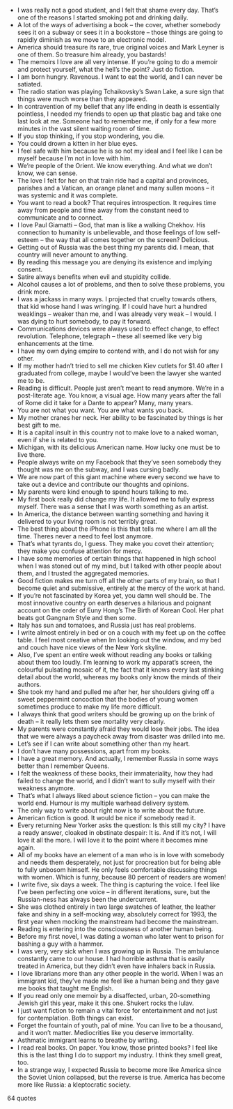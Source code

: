  - I was really not a good student, and I felt that shame every day. That’s one of the reasons I started smoking pot and drinking daily.
 - A lot of the ways of advertising a book – the cover, whether somebody sees it on a subway or sees it in a bookstore – those things are going to rapidly diminish as we move to an electronic model.
 - America should treasure its rare, true original voices and Mark Leyner is one of them. So treasure him already, you bastards!
 - The memoirs I love are all very intense. If you’re going to do a memoir and protect yourself, what the hell’s the point? Just do fiction.
 - I am born hungry. Ravenous. I want to eat the world, and I can never be satiated.
 - The radio station was playing Tchaikovsky’s Swan Lake, a sure sign that things were much worse than they appeared.
 - In contravention of my belief that any life ending in death is essentially pointless, I needed my friends to open up that plastic bag and take one last look at me. Someone had to remember me, if only for a few more minutes in the vast silent waiting room of time.
 - If you stop thinking, if you stop wondering, you die.
 - You could drown a kitten in her blue eyes.
 - I feel safe with him because he is so not my ideal and I feel like I can be myself because I’m not in love with him.
 - We’re people of the Orient. We know everything. And what we don’t know, we can sense.
 - The love I felt for her on that train ride had a capital and provinces, parishes and a Vatican, an orange planet and many sullen moons – it was systemic and it was complete.
 - You want to read a book? That requires introspection. It requires time away from people and time away from the constant need to communicate and to connect.
 - I love Paul Giamatti – God, that man is like a walking Chekhov. His connection to humanity is unbelievable, and those feelings of low self-esteem – the way that all comes together on the screen? Delicious.
 - Getting out of Russia was the best thing my parents did. I mean, that country will never amount to anything.
 - By reading this message you are denying its existence and implying consent.
 - Satire always benefits when evil and stupidity collide.
 - Alcohol causes a lot of problems, and then to solve these problems, you drink more.
 - I was a jackass in many ways. I projected that cruelty towards others, that kid whose hand I was wringing. If I could have hurt a hundred weaklings – weaker than me, and I was already very weak – I would. I was dying to hurt somebody, to pay it forward.
 - Communications devices were always used to effect change, to effect revolution. Telephone, telegraph – these all seemed like very big enhancements at the time.
 - I have my own dying empire to contend with, and I do not wish for any other.
 - If my mother hadn’t tried to sell me chicken Kiev cutlets for $1.40 after I graduated from college, maybe I would’ve been the lawyer she wanted me to be.
 - Reading is difficult. People just aren’t meant to read anymore. We’re in a post-literate age. You know, a visual age. How many years after the fall of Rome did it take for a Dante to appear? Many, many years.
 - You are not what you want. You are what wants you back.
 - My mother cranes her neck. Her ability to be fascinated by things is her best gift to me.
 - It is a capital insult in this country not to make love to a naked woman, even if she is related to you.
 - Michigan, with its delicious American name. How lucky one must be to live there.
 - People always write on my Facebook that they’ve seen somebody they thought was me on the subway, and I was cursing badly.
 - We are now part of this giant machine where every second we have to take out a device and contribute our thoughts and opinions.
 - My parents were kind enough to spend hours talking to me.
 - My first book really did change my life. It allowed me to fully express myself. There was a sense that I was worth something as an artist.
 - In America, the distance between wanting something and having it delivered to your living room is not terribly great.
 - The best thing about the iPhone is this that tells me where I am all the time. Theres never a need to feel lost anymore.
 - That’s what tyrants do, I guess. They make you covet their attention; they make you confuse attention for mercy.
 - I have some memories of certain things that happened in high school when I was stoned out of my mind, but I talked with other people about them, and I trusted the aggregated memories.
 - Good fiction makes me turn off all the other parts of my brain, so that I become quiet and submissive, entirely at the mercy of the work at hand.
 - If you’re not fascinated by Korea yet, you damn well should be. The most innovative country on earth deserves a hilarious and poignant account on the order of Euny Hong’s The Birth of Korean Cool. Her phat beats got Gangnam Style and then some.
 - Italy has sun and tomatoes, and Russia just has real problems.
 - I write almost entirely in bed or on a couch with my feet up on the coffee table. I feel most creative when Im looking out the window, and my bed and couch have nice views of the New York skyline.
 - Also, I’ve spent an entire week without reading any books or talking about them too loudly. I’m learning to work my apparat’s screen, the colourful pulsating mosaic of it, the fact that it knows every last stinking detail about the world, whereas my books only know the minds of their authors.
 - She took my hand and pulled me after her, her shoulders giving off a sweet peppermint concoction that the bodies of young women sometimes produce to make my life more difficult.
 - I always think that good writers should be growing up on the brink of death – it really lets them see mortality very clearly.
 - My parents were constantly afraid they would lose their jobs. The idea that we were always a paycheck away from disaster was drilled into me.
 - Let’s see if I can write about something other than my heart.
 - I don’t have many possessions, apart from my books.
 - I have a great memory. And actually, I remember Russia in some ways better than I remember Queens.
 - I felt the weakness of these books, their immateriality, how they had failed to change the world, and I didn’t want to sully myself with their weakness anymore.
 - That’s what I always liked about science fiction – you can make the world end. Humour is my multiple warhead delivery system.
 - The only way to write about right now is to write about the future.
 - American fiction is good. It would be nice if somebody read it.
 - Every returning New Yorker asks the question: Is this still my city? I have a ready answer, cloaked in obstinate despair: It is. And if it’s not, I will love it all the more. I will love it to the point where it becomes mine again.
 - All of my books have an element of a man who is in love with somebody and needs them desperately, not just for procreation but for being able to fully unbosom himself. He only feels comfortable discussing things with women. Which is funny, because 80 percent of readers are women!
 - I write five, six days a week. The thing is capturing the voice. I feel like I’ve been perfecting one voice – in different iterations, sure, but the Russian-ness has always been the undercurrent.
 - She was clothed entirely in two large swatches of leather, the leather fake and shiny in a self-mocking way, absolutely correct for 1993, the first year when mocking the mainstream had become the mainstream.
 - Reading is entering into the consciousness of another human being.
 - Before my first novel, I was dating a woman who later went to prison for bashing a guy with a hammer.
 - I was very, very sick when I was growing up in Russia. The ambulance constantly came to our house. I had horrible asthma that is easily treated in America, but they didn’t even have inhalers back in Russia.
 - I love librarians more than any other people in the world. When I was an immigrant kid, they’ve made me feel like a human being and they gave me books that taught me English.
 - If you read only one memoir by a disaffected, urban, 20-something Jewish girl this year, make it this one. Shukert rocks the lulav.
 - I just want fiction to remain a vital force for entertainment and not just for contemplation. Both things can exist.
 - Forget the fountain of youth, pal of mine. You can live to be a thousand, and it won’t matter. Mediocrities like you deserve immortality.
 - Asthmatic immigrant learns to breathe by writing.
 - I read real books. On paper. You know, those printed books? I feel like this is the last thing I do to support my industry. I think they smell great, too.
 - In a strange way, I expected Russia to become more like America since the Soviet Union collapsed, but the reverse is true. America has become more like Russia: a kleptocratic society.

64 quotes